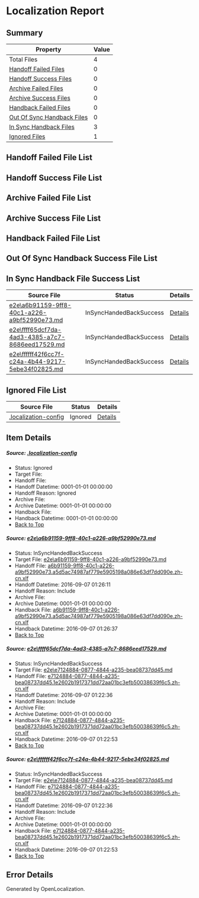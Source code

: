# <a name='report-top'></a> Localization Report

## Summary
 Property | Value 
 -------- | ----- 
 Total Files | 4
[ Handoff Failed Files ](#handoff-failed-list)| 0
[ Handoff Success Files ](#handoff-success-list)| 0
[ Archive Failed Files ](#archive-failed-list)| 0
[ Archive Success Files ](#archive-success-list)| 0
[ Handback Failed Files ](#handback-failed-list)| 0
[ Out Of Sync Handback Files ](#outofsync-handback-success-list)| 0
[ In Sync Handback Files ](#insync-handback-success-list)| 3
[ Ignored Files ](#ignored-list)| 1

## <a name='handoff-failed-list'></a> Handoff Failed File List

## <a name='handoff-success-list'></a> Handoff Success File List

## <a name='archive-failed-list'></a> Archive Failed File List

## <a name='archive-success-list'></a> Archive Success File List

## <a name='handback-failed-list'></a> Handback Failed File List

## <a name='outofsync-handback-success-list'></a> Out Of Sync Handback Success File List

## <a name='insync-handback-success-list'></a> In Sync Handback File Success List
 Source File | Status | Details 
 ----------- | ------ | ------- 
 [e2e\a6b91159-9ff8-40c1-a226-a9bf52990e73.md](https://github.com/OpenLocalizationTestOrg/ol-test0/blob/59953e72d6d40ebe4149c502bd36df9b95ab2de7/e2e/a6b91159-9ff8-40c1-a226-a9bf52990e73.md) | InSyncHandedBackSuccess | [Details](#39af4adcfaaa18e1d5f45699f909fb35617f98201)
 [e2e\ffff65dcf7da-4ad3-4385-a7c7-8686eed17529.md](https://github.com/OpenLocalizationTestOrg/ol-test0/blob/9dded2a17afe0ccc975a9f7b5307d95d68b65a53/e2e/ffff65dcf7da-4ad3-4385-a7c7-8686eed17529.md) | InSyncHandedBackSuccess | [Details](#982f2cbefd7a59e42e41891c96d0fb03209fc23e2)
 [e2e\ffffff42f6cc7f-c24a-4b44-9217-5ebe34f02825.md](https://github.com/OpenLocalizationTestOrg/ol-test0/blob/59953e72d6d40ebe4149c502bd36df9b95ab2de7/e2e/ffffff42f6cc7f-c24a-4b44-9217-5ebe34f02825.md) | InSyncHandedBackSuccess | [Details](#982f2cbefd7a59e42e41891c96d0fb03209fc23e3)

## <a name='ignored-list'></a> Ignored File List
 Source File | Status | Details 
 ----------- | ------ | ------- 
 [.localization-config](https://github.com/OpenLocalizationTestOrg/ol-test0/blob/59953e72d6d40ebe4149c502bd36df9b95ab2de7/.localization-config) | Ignored | [Details](#3d4f252ac210baf56311d7e97dcc2db10974dbd20)

## Item Details
##### <a name='3d4f252ac210baf56311d7e97dcc2db10974dbd20'></a> Source: [.localization-config](https://github.com/OpenLocalizationTestOrg/ol-test0/blob/59953e72d6d40ebe4149c502bd36df9b95ab2de7/.localization-config)
* Status: Ignored
* Target File: 
* Handoff File: 
* Handoff Datetime: 0001-01-01 00:00:00
* Handoff Reason: Ignored
* Archive File: 
* Archive Datetime: 0001-01-01 00:00:00
* Handback File: 
* Handback Datetime: 0001-01-01 00:00:00
* [Back to Top](#report-top)

##### <a name='39af4adcfaaa18e1d5f45699f909fb35617f98201'></a> Source: [e2e\a6b91159-9ff8-40c1-a226-a9bf52990e73.md](https://github.com/OpenLocalizationTestOrg/ol-test0/blob/59953e72d6d40ebe4149c502bd36df9b95ab2de7/e2e/a6b91159-9ff8-40c1-a226-a9bf52990e73.md)
* Status: InSyncHandedBackSuccess
* Target File: [e2e\a6b91159-9ff8-40c1-a226-a9bf52990e73.md](https://github.com/OpenLocalizationTestOrg/ol-test0-zhcn/blob/1794d850bf273fe2b2505aceac35f554a991c77c/e2e/a6b91159-9ff8-40c1-a226-a9bf52990e73.md)
* Handoff File: [a6b91159-9ff8-40c1-a226-a9bf52990e73.a5d5ac74987af779e5905198a086e63df7dd090e.zh-cn.xlf](https://github.com/OpenLocalizationTestOrg/ol-test0-handoff/blob/122c21a1e5be2f349921af6fc4b420f43f2a9320/ol-handoff/OpenLocalizationTestOrg/ol-test0-zhcn/ci/ht/a6b91159-9ff8-40c1-a226-a9bf52990e73.a5d5ac74987af779e5905198a086e63df7dd090e.zh-cn.xlf)
* Handoff Datetime: 2016-09-07 01:26:11
* Handoff Reason: Include
* Archive File: 
* Archive Datetime: 0001-01-01 00:00:00
* Handback File: [a6b91159-9ff8-40c1-a226-a9bf52990e73.a5d5ac74987af779e5905198a086e63df7dd090e.zh-cn.xlf](https://github.com/OpenLocalizationTestOrg/ol-test0-handback/blob/70c9dd7f7b14e238b6801fca8c960077112257b9/ol-handback/OpenLocalizationTestOrg/ol-test0-zhcn/ci/ht/a6b91159-9ff8-40c1-a226-a9bf52990e73.a5d5ac74987af779e5905198a086e63df7dd090e.zh-cn.xlf)
* Handback Datetime: 2016-09-07 01:26:37
* [Back to Top](#report-top)

##### <a name='982f2cbefd7a59e42e41891c96d0fb03209fc23e2'></a> Source: [e2e\ffff65dcf7da-4ad3-4385-a7c7-8686eed17529.md](https://github.com/OpenLocalizationTestOrg/ol-test0/blob/9dded2a17afe0ccc975a9f7b5307d95d68b65a53/e2e/ffff65dcf7da-4ad3-4385-a7c7-8686eed17529.md)
* Status: InSyncHandedBackSuccess
* Target File: [e2e\e7124884-0877-4844-a235-bea08737dd45.md](https://github.com/OpenLocalizationTestOrg/ol-test0-zhcn/blob/c4b8c39cdc555bdfe4228847c953459ac8af2f68/e2e/e7124884-0877-4844-a235-bea08737dd45.md)
* Handoff File: [e7124884-0877-4844-a235-bea08737dd45.1e2602b1917371dd72aa01bc3efb50038639f6c5.zh-cn.xlf](https://github.com/OpenLocalizationTestOrg/ol-test0-handoff/blob/82664618f1fb788ea264868644b24b15ed3cf461/ol-handoff/OpenLocalizationTestOrg/ol-test0-zhcn/ci/ht/e7124884-0877-4844-a235-bea08737dd45.1e2602b1917371dd72aa01bc3efb50038639f6c5.zh-cn.xlf)
* Handoff Datetime: 2016-09-07 01:22:36
* Handoff Reason: Include
* Archive File: 
* Archive Datetime: 0001-01-01 00:00:00
* Handback File: [e7124884-0877-4844-a235-bea08737dd45.1e2602b1917371dd72aa01bc3efb50038639f6c5.zh-cn.xlf](https://github.com/OpenLocalizationTestOrg/ol-test0-handback/blob/baf68467b5244718ffaff319010434143b19ebb7/ol-handback/OpenLocalizationTestOrg/ol-test0-zhcn/ci/ht/e7124884-0877-4844-a235-bea08737dd45.1e2602b1917371dd72aa01bc3efb50038639f6c5.zh-cn.xlf)
* Handback Datetime: 2016-09-07 01:22:53
* [Back to Top](#report-top)

##### <a name='982f2cbefd7a59e42e41891c96d0fb03209fc23e3'></a> Source: [e2e\ffffff42f6cc7f-c24a-4b44-9217-5ebe34f02825.md](https://github.com/OpenLocalizationTestOrg/ol-test0/blob/59953e72d6d40ebe4149c502bd36df9b95ab2de7/e2e/ffffff42f6cc7f-c24a-4b44-9217-5ebe34f02825.md)
* Status: InSyncHandedBackSuccess
* Target File: [e2e\e7124884-0877-4844-a235-bea08737dd45.md](https://github.com/OpenLocalizationTestOrg/ol-test0-zhcn/blob/c4b8c39cdc555bdfe4228847c953459ac8af2f68/e2e/e7124884-0877-4844-a235-bea08737dd45.md)
* Handoff File: [e7124884-0877-4844-a235-bea08737dd45.1e2602b1917371dd72aa01bc3efb50038639f6c5.zh-cn.xlf](https://github.com/OpenLocalizationTestOrg/ol-test0-handoff/blob/82664618f1fb788ea264868644b24b15ed3cf461/ol-handoff/OpenLocalizationTestOrg/ol-test0-zhcn/ci/ht/e7124884-0877-4844-a235-bea08737dd45.1e2602b1917371dd72aa01bc3efb50038639f6c5.zh-cn.xlf)
* Handoff Datetime: 2016-09-07 01:22:36
* Handoff Reason: Include
* Archive File: 
* Archive Datetime: 0001-01-01 00:00:00
* Handback File: [e7124884-0877-4844-a235-bea08737dd45.1e2602b1917371dd72aa01bc3efb50038639f6c5.zh-cn.xlf](https://github.com/OpenLocalizationTestOrg/ol-test0-handback/blob/baf68467b5244718ffaff319010434143b19ebb7/ol-handback/OpenLocalizationTestOrg/ol-test0-zhcn/ci/ht/e7124884-0877-4844-a235-bea08737dd45.1e2602b1917371dd72aa01bc3efb50038639f6c5.zh-cn.xlf)
* Handback Datetime: 2016-09-07 01:22:53
* [Back to Top](#report-top)


## Error Details

Generated by OpenLocalization.
